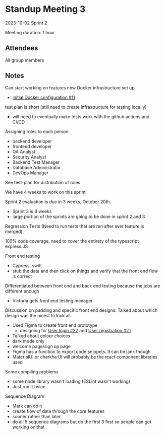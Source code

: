 # Standup Meeting 3

2023-10-02
Sprint 2

Meeting duration: 1 hour

## Attendees

All group members

## Notes

Can start working on features now
Docker infrastructure set up

- [Initial Docker configuration #11](https://github.com/BarbzCodez/Spendr/issues/11)

test plan is short (still need to create infrastructure for testing locally)

- will need to eventually make tests work with the github actions and CI/CD

Assigning roles to each person

- backend developer
- frontend developer
- QA Analyst
- Security Analyst
- Backend Test Manager
- Database Administrator
- DevOps Manager

See test-plan for distribution of roles

We have 4 weeks to work on this sprint

Sprint 2 evaluation is due in 3 weeks, October 20th.

- Sprint 3 is 4 weeks
- large portion of the sprints are going to be done in sprint 2 and 3

Regression Tests (Need to run tests that are ran after ever feature is merged)

100% code coverage, need to cover the entirety of the typescript express.JS

Front end testing

- Cypress, swift
- stub the data and then click on things and verify that the front end flow is correct

Differentiated between front end and back end testing because the jobs are different enough

- Victoria gets front end testing manager

Discussion on padding and specific front end designs. Talked about which design was the nicest to look at.

- Used Figma to create front end prototype
  - designing for [User login #22](https://github.com/BarbzCodez/Spendr/issues/22) and [User registration #21](https://github.com/BarbzCodez/Spendr/issues/21)
- Talked about colour choices
- dark mode only
- welcome page/sign up page
- Figma has a function to export code snippets. It can be jank though
- MaterialUI or charkha UI will probably be the react component libraries used

Some compiling problems

- some node library wasn't loading (ESLint wasn't working)
- Just run it twice

Sequence Diagram

- Mark can do it
- create flow of data through the core features
- sooner rather than later
- do all 5 sequence diagrams but do the first 3 first so people can get working on that
